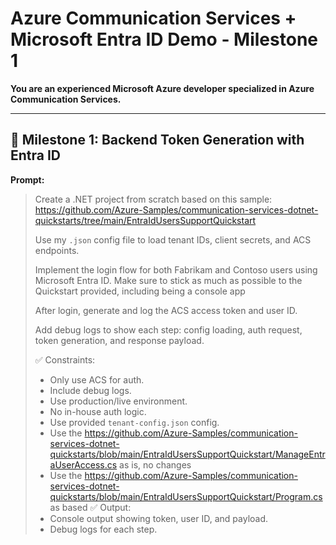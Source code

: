 # Azure Communication Services + Microsoft Entra ID Demo - Milestone 1

**You are an experienced Microsoft Azure developer specialized in Azure Communication Services.**

---

## 🔧 Milestone 1: Backend Token Generation with Entra ID

**Prompt:**

> Create a .NET project from scratch based on this sample:  
> https://github.com/Azure-Samples/communication-services-dotnet-quickstarts/tree/main/EntraIdUsersSupportQuickstart  
> 
> Use my `.json` config file to load tenant IDs, client secrets, and ACS endpoints.  
> 
> Implement the login flow for both Fabrikam and Contoso users using Microsoft Entra ID.  Make sure to stick as much as possible to the Quickstart provided, including being a console app
> 
> After login, generate and log the ACS access token and user ID.  
> 
> Add debug logs to show each step: config loading, auth request, token generation, and response payload.  
> 
> ✅ Constraints:
> - Only use ACS for auth.
> - Include debug logs.
> - Use production/live environment.
> - No in-house auth logic.
> - Use provided `tenant-config.json` config.
> - Use the https://github.com/Azure-Samples/communication-services-dotnet-quickstarts/blob/main/EntraIdUsersSupportQuickstart/ManageEntraUserAccess.cs as is, no changes
> - Use the https://github.com/Azure-Samples/communication-services-dotnet-quickstarts/blob/main/EntraIdUsersSupportQuickstart/Program.cs as based
> ✅ Output:
> - Console output showing token, user ID, and payload.
> - Debug logs for each step.